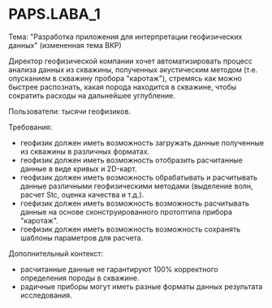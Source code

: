 # PAPS.LABA_1

Тема: "Разработка приложения для интерпретации геофизических данных" (измененная тема ВКР)

Директор геофизической компании хочет автоматизировать процесс анализа данных из скважины, полученных акустическим методом (т.е. опусканием в скважину пробора "каротаж"),
стремясь как можно быстрее распознать, какая порода находится в скважине, чтобы сократить расходы на дальнейшее углубление.

Пользователи: тысячи геофизиков.

Требования:
- геофизик должен иметь возможность загружать данные полученные из скважины в различных форматах.
- геофизик должен иметь возможность отобразить расчитанные данные в виде кривых и 2D-карт.
- геофизик должен иметь возможность обрабатывать и расчитывать данные различными геофизическими методами (выделение волн, расчет Stc, оценка качества и т.д.).
- гоефизик должен иметь возможность возможность расчитывать данные на основе сконструированного протоптипа прибора "каротаж".
- гоефизик должен иметь возможность возможность сохранять шаблоны параметров для расчета.

Дополнительный контекст:
- расчитанные данные не гарантируют 100% корректного определения породы в скважине.
- радичные приборы могут иметь разные форматы данных результата исследования. 
